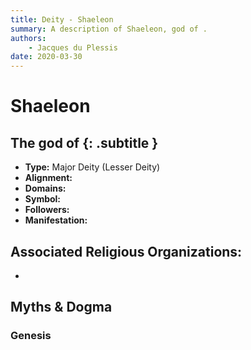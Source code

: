 ```yaml
---
title: Deity - Shaeleon
summary: A description of Shaeleon, god of .
authors:
    - Jacques du Plessis
date: 2020-03-30
---
```

# Shaeleon
## The god of  {: .subtitle }

* **Type:** Major Deity (Lesser Deity)
* **Alignment:** 
* **Domains:** 
* **Symbol:** 
* **Followers:** 
* **Manifestation:**  

## Associated Religious Organizations:
* 

## Myths & Dogma
### Genesis